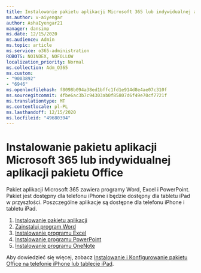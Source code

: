 ```yaml
---
title: Instalowanie pakietu aplikacji Microsoft 365 lub indywidualnej aplikacji pakietu Office
ms.author: v-aiyengar
author: AshaIyengar21
manager: dansimp
ms.date: 12/15/2020
ms.audience: Admin
ms.topic: article
ms.service: o365-administration
ROBOTS: NOINDEX, NOFOLLOW
localization_priority: Normal
ms.collection: Adm_O365
ms.custom:
- "9003892"
- "6946"
ms.openlocfilehash: f8098b094a38ed1bffc1fd1e914d8e4ae07c310f
ms.sourcegitcommit: 4fbe6ac3b7c94303ab0f85807d6f49e70cf7721f
ms.translationtype: MT
ms.contentlocale: pl-PL
ms.lasthandoff: 12/15/2020
ms.locfileid: "49680394"
---
```

# <a name="install-the-microsoft-365-app-bundle-or-an-individual-office-app"></a>Instalowanie pakietu aplikacji Microsoft 365 lub indywidualnej aplikacji pakietu Office

Pakiet aplikacji Microsoft 365 zawiera programy Word, Excel i PowerPoint. Pakiet jest dostępny dla telefonu iPhone i będzie dostępny dla tabletu iPad w przyszłości. Poszczególne aplikacje są dostępne dla telefonu iPhone i tabletu iPad.

1. [Instalowanie pakietu aplikacji](https://go.microsoft.com/fwlink/?linkid=2136762)
1. [Zainstaluj program Word](https://go.microsoft.com/fwlink/?linkid=2136974)
1. [Instalowanie programu Excel](https://go.microsoft.com/fwlink/?linkid=2136975)
1. [Instalowanie programu PowerPoint](https://go.microsoft.com/fwlink/?linkid=2136882)
1. [Instalowanie programu OneNote](https://go.microsoft.com/fwlink/?linkid=2136883)

Aby dowiedzieć się więcej, zobacz [Instalowanie i Konfigurowanie pakietu Office na telefonie iPhone lub tablecie iPad](https://go.microsoft.com/fwlink/?linkid=2135560).
